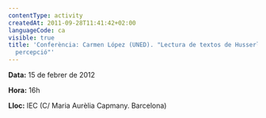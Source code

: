 ```yaml
---
contentType: activity
createdAt: 2011-09-28T11:41:42+02:00
languageCode: ca
visible: true
title: 'Conferència: Carmen López (UNED). "Lectura de textos de Husserl sobre la
  percepció"'
---
```

**Data:** 15 de febrer de 2012

**Hora:** 16h

**Lloc:** IEC (C/ Maria Aurèlia Capmany. Barcelona)